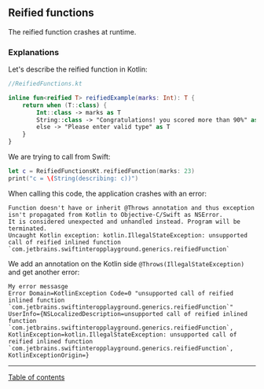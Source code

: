 ## Reified functions

The reified function crashes at runtime.

### Explanations

Let's describe the reified function in Kotlin:

```kotlin
//ReifiedFunctions.kt

inline fun<reified T> reifiedExample(marks: Int): T {
    return when (T::class) {
        Int::class -> marks as T
        String::class -> "Congratulations! you scored more than 90%" as T
        else -> "Please enter valid type" as T
    }
}
```

We are trying to call from Swift:

```swift
let c = ReifiedFunctionsKt.reifiedFunction(marks: 23)
print("c = \(String(describing: c))")
```

When calling this code, the application crashes with an error:

```
Function doesn't have or inherit @Throws annotation and thus exception isn't propagated from Kotlin to Objective-C/Swift as NSError.
It is considered unexpected and unhandled instead. Program will be terminated.
Uncaught Kotlin exception: kotlin.IllegalStateException: unsupported call of reified inlined function `com.jetbrains.swiftinteropplayground.generics.reifiedFunction`
```

We add an annotation on the Kotlin side `@Throws(IllegalStateException)` and get another error:

```
My error messasge 
Error Domain=KotlinException Code=0 "unsupported call of reified inlined function `com.jetbrains.swiftinteropplayground.generics.reifiedFunction`" 
UserInfo={NSLocalizedDescription=unsupported call of reified inlined function `com.jetbrains.swiftinteropplayground.generics.reifiedFunction`, 
KotlinException=kotlin.IllegalStateException: unsupported call of reified inlined function `com.jetbrains.swiftinteropplayground.generics.reifiedFunction`, 
KotlinExceptionOrigin=}
```

---
[Table of contents](/README.md)